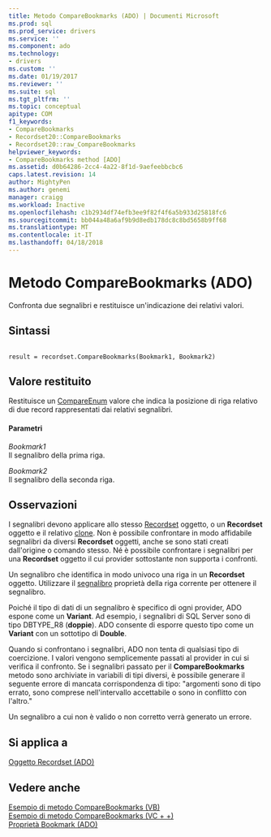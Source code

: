 ```yaml
---
title: Metodo CompareBookmarks (ADO) | Documenti Microsoft
ms.prod: sql
ms.prod_service: drivers
ms.service: ''
ms.component: ado
ms.technology:
- drivers
ms.custom: ''
ms.date: 01/19/2017
ms.reviewer: ''
ms.suite: sql
ms.tgt_pltfrm: ''
ms.topic: conceptual
apitype: COM
f1_keywords:
- CompareBookmarks
- Recordset20::CompareBookmarks
- Recordset20::raw_CompareBookmarks
helpviewer_keywords:
- CompareBookmarks method [ADO]
ms.assetid: d0b64286-2cc4-4a22-8f1d-9aefeebbcbc6
caps.latest.revision: 14
author: MightyPen
ms.author: genemi
manager: craigg
ms.workload: Inactive
ms.openlocfilehash: c1b2934df74efb3ee9f82f4f6a5b933d25818fc6
ms.sourcegitcommit: bb044a48a6af9b9d8edb178dc8c8bd5658b9ff68
ms.translationtype: MT
ms.contentlocale: it-IT
ms.lasthandoff: 04/18/2018
---
```

# <a name="comparebookmarks-method-ado"></a>Metodo CompareBookmarks (ADO)
Confronta due segnalibri e restituisce un'indicazione dei relativi valori.  
  
## <a name="syntax"></a>Sintassi  
  
```  
  
result = recordset.CompareBookmarks(Bookmark1, Bookmark2)  
```  
  
## <a name="return-value"></a>Valore restituito  
 Restituisce un [CompareEnum](../../../ado/reference/ado-api/compareenum.md) valore che indica la posizione di riga relativo di due record rappresentati dai relativi segnalibri.  
  
#### <a name="parameters"></a>Parametri  
 *Bookmark1*  
 Il segnalibro della prima riga.  
  
 *Bookmark2*  
 Il segnalibro della seconda riga.  
  
## <a name="remarks"></a>Osservazioni  
 I segnalibri devono applicare allo stesso [Recordset](../../../ado/reference/ado-api/recordset-object-ado.md) oggetto, o un **Recordset** oggetto e il relativo [clone](../../../ado/reference/ado-api/clone-method-ado.md). Non è possibile confrontare in modo affidabile segnalibri da diversi **Recordset** oggetti, anche se sono stati creati dall'origine o comando stesso. Né è possibile confrontare i segnalibri per una **Recordset** oggetto il cui provider sottostante non supporta i confronti.  
  
 Un segnalibro che identifica in modo univoco una riga in un **Recordset** oggetto. Utilizzare il [segnalibro](../../../ado/reference/ado-api/bookmark-property-ado.md) proprietà della riga corrente per ottenere il segnalibro.  
  
 Poiché il tipo di dati di un segnalibro è specifico di ogni provider, ADO espone come un **Variant**. Ad esempio, i segnalibri di SQL Server sono di tipo DBTYPE_R8 (**doppie**). ADO consente di esporre questo tipo come un **Variant** con un sottotipo di **Double**.  
  
 Quando si confrontano i segnalibri, ADO non tenta di qualsiasi tipo di coercizione. I valori vengono semplicemente passati al provider in cui si verifica il confronto. Se i segnalibri passato per il **CompareBookmarks** metodo sono archiviate in variabili di tipi diversi, è possibile generare il seguente errore di mancata corrispondenza di tipo: "argomenti sono di tipo errato, sono comprese nell'intervallo accettabile o sono in conflitto con l'altro."  
  
 Un segnalibro a cui non è valido o non corretto verrà generato un errore.  
  
## <a name="applies-to"></a>Si applica a  
 [Oggetto Recordset (ADO)](../../../ado/reference/ado-api/recordset-object-ado.md)  
  
## <a name="see-also"></a>Vedere anche  
 [Esempio di metodo CompareBookmarks (VB)](../../../ado/reference/ado-api/comparebookmarks-method-example-vb.md)   
 [Esempio di metodo CompareBookmarks (VC + +)](../../../ado/reference/ado-api/comparebookmarks-method-example-vc.md)   
 [Proprietà Bookmark (ADO)](../../../ado/reference/ado-api/bookmark-property-ado.md)
